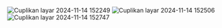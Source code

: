 

![Cuplikan layar 2024-11-14 152249](https://github.com/user-attachments/assets/bb4e46e5-e307-4613-8556-e68dbd681925)
![Cuplikan layar 2024-11-14 152506](https://github.com/user-attachments/assets/f12f7a38-6a8a-4ad9-b68e-df0cf4491ad5)
![Cuplikan layar 2024-11-14 152747](https://github.com/user-attachments/assets/27c02753-3442-46fc-8a19-2caaa7ed2c2b)

